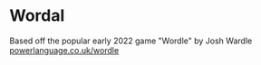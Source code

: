 # Wordal

Based off the popular early 2022 game "Wordle" by Josh Wardle [powerlanguage.co.uk/wordle](https://powerlanguage.co.uk/wordle)
